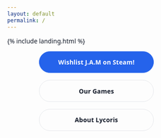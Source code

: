 ```yaml
---
layout: default
permalink: /
---
```

<style>
  :root { --fg:#111827; --accent:#2563eb; --accent-700:#1e40af; --muted:#e5e7eb; --muted-2:#d1d5db; --hover:#f3f4f6; }
  * { box-sizing:border-box }
  html,body { height:100% }
  body {
    margin:0;
    font-family:system-ui,-apple-system,Segoe UI,Roboto,Ubuntu,Cantarell,"Noto Sans",Arial;
    color:var(--fg);
    /* no page background */
  }
  .center { min-height:100svh; display:grid; place-items:center; text-align:center }
  nav { display:flex; flex-direction:column; gap:16px; align-items:center }
  .btn {
    display:inline-flex; align-items:center; justify-content:center;
    min-width:260px; padding:0.9rem 1.25rem; border-radius:9999px;
    text-decoration:none; font-weight:600; letter-spacing:.2px;
    border:1px solid var(--muted); background:transparent; color:inherit;
    box-shadow:none; transition:background-color .15s ease,border-color .15s ease;
  }
  .btn:hover { background:var(--hover); border-color:var(--muted-2) }
  .btn.primary {
    background:var(--accent); color:#fff; border-color:var(--accent);
  }
  .btn.primary:hover { background:var(--accent-700); border-color:var(--accent-700) }
  :focus-visible { outline:2px solid var(--accent); outline-offset:3px }
</style>
{% include landing.html %}
  <nav>
    <a class="btn primary" href="https://store.steampowered.com/app/3890550">Wishlist J.A.M on Steam!</a>
    <a class="btn" href="/projects">Our Games</a>
    <a class="btn" href="/about">About Lycoris</a>
  </nav>

